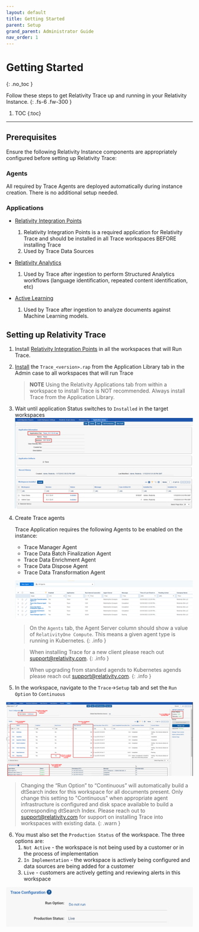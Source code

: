 ```yaml
---
layout: default
title: Getting Started
parent: Setup
grand_parent: Administrator Guide
nav_order: 1
---
```


# Getting Started
{: .no_toc }

Follow these steps to get Relativity Trace up and running in your Relativity Instance.
{: .fs-6 .fw-300 }

1. TOC
{:toc}

---

## Prerequisites

Ensure the following Relativity Instance components are appropriately configured before setting up Relativity Trace:

### Agents

All required by Trace Agents are deployed automatically during instance creation. There is no additional setup needed.

### Applications

-   [Relativity Integration Points](https://help.relativity.com/RelativityOne/Content/Relativity/Relativity_Integration_Points/Relativity_Integration_Points.htm)
    1.  Relativity Integration Points is a required application for Relativity Trace and should be installed in all Trace workspaces BEFORE installing Trace
    2.  Used by Trace Data Sources
-   [Relativity Analytics](https://help.relativity.com/RelativityOne/Content/Relativity/Analytics/Structured_analytics_set_tab.htm#Setting_up_your_environment)
    1.  Used by Trace after ingestion to perform Structured Analytics workflows (language identification, repeated content identification, etc)
    
-   [Active Learning](https://help.relativity.com/RelativityOne/Content/Relativity/Active_Learning/Active_Learning.htm)
    1. Used by Trace after ingestion to analyze documents against Machine Learning models.

[comment]: <> (Line 59 - Link Broken)

## Setting up Relativity Trace

1.  Install [Relativity Integration Points](https://help.relativity.com/RelativityOne/Content/Relativity/Relativity_Integration_Points/Relativity_Integration_Points.htm) in all the workspaces that will Run Trace.
    
2. [Install](https://help.relativity.com/RelativityOne/Content/Relativity/Applications/Installing_applications.htm) the `Trace_<version>.rap` from the Application Library tab in the Admin case to all workspaces
   that will run Trace 
   
   > **NOTE** Using the Relativity Applications tab from within a workspace to install Trace is NOT recommended. Always install Trace from the Application Library.
   
3. Wait until application Status switches to `Installed` in the target workspaces ![](media/getting_started/cada62f5fd9156449b21a32c2a9e34f2.png)
   
4. Create Trace agents

    Trace Application requires the following Agents to be enabled on the instance:
    - Trace Manager Agent
    - Trace Data Batch Finalization Agent
    - Trace Data Enrichment Agent
    - Trace Data Dispose Agent
    - Trace Data Transformation Agent

    ![image-20220309144345735](media/getting_started/image-20220309144345735.png)

    > On the `Agents` tab, the Agent Server column should show a value of `RelativityOne Compute`. This means a given agent type is running in Kubernetes.
    {: .info }

    > When installing Trace for a new client please reach out support@relativity.com.
    {: .info }

    > When upgrading from standard agends to Kubernetes agends please reach out support@relativity.com.
    {: .info }

5. In the workspace, navigate to the `Trace`->`Setup` tab and set the `Run Option` to `Continuous`

![image-20200622103606164](media/getting_started/image-20200622103606164.png)


 > Changing the “Run Option” to “Continuous” will automatically build a dtSearch index for this workspace for all documents present. Only change this setting to "Continuous" when appropriate agent infrastructure is configured and disk space available to build a corresponding dtSearch Index. Please reach out to [support@relativity.com](mailto:support@relativity.com) for support on installing Trace into workspaces with existing data.
 > {: .warn }


6. You must also set the `Production Status` of the workspace. The three options are:
   1. `Not Active` - the workspace is not being used by a customer or in the process of implementation 
   2. `In Implementation` - the workspace is actively being configured and data sources are being added for a customer
   3. `Live` - customers are actively getting and reviewing alerts in this workspace

![](media\getting_started\production_status_setting.PNG)

[comment]: <> (Line 72 - Link Broken)
[comment]: <> (Line 83 - grammar add in: 'Trace application will contain a deploy.yml file)
